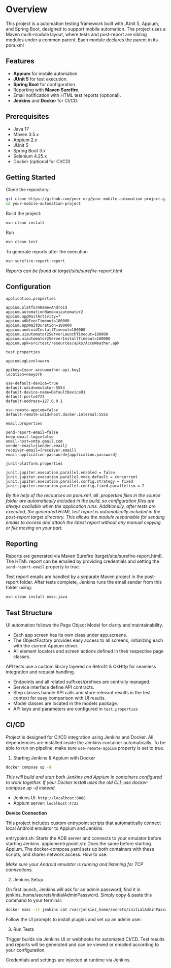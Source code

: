 # Overview

This project is a automation testing framework built with JUnit 5, Appium, and Spring Boot, designed to support mobile automation.
The project uses a Maven multi-module layout, where tests and post-report are sibling modules under a common parent.
Each module declares the parent in its pom.xml

## Features

- **Appium** for mobile automation.
- **JUnit 5** for test execution.
- **Spring Boot** for configuration.
- Reporting with **Maven Surefire**.
- Email notification with HTML test reports (optional).
- **Jenkins** and **Docker** for CI/CD.

## Prerequisites

- Java 17
- Maven 3.5.x
- Appium 2.x 
- JUnit 5
- Spring Boot 3.x
- Selenium 4.25.x
- Docker (optional for CI/CD)


## Getting Started

Clone the repository:

```bash
git clone https://github.com/your-org/your-mobile-automation-project.git
cd your-mobile-automation-project
```


Build the project:

```bash
mvn clean install
```

Run

```bash
mvn clean test
```

To generate reports after the execution

```bash
mvn surefire-report:report 
```

_Reports can be found at target/site/surefire-report.html_

## Configuration

`application.properties`

    appium.platformName=Android
    appium.automationName=uiautomator2
    appium.appWaitActivity=*
    appium.adbExecTimeout=180000
    appium.appWaitDuration=180000
    appium.androidInstallTimeout=180000
    appium.uiautomator2ServerLaunchTimeout=180000
    appium.uiautomator2ServerInstallTimeout=180000
    appium.apk=src/test/resources/apks/AccuWeather.apk


`test.properties`

    appiumLogLevel=warn

    apikey={your.accuweather.api.key}
    location=newyork

    use-default-device=true
    default-udid=emulator-5554
    default-device-name=DefaultDevice01
    default-port=4723
    default-address=127.0.0.1

    use-remote-appium=false
    default-remote-udid=host.docker.internal:5555

    
`email.properties`

    send-report-email=false
    keep-email-logs=false
    email-host=smtp.gmail.com
    sender-email={sender.email}
    receiver-email={receiver.email}
    email-application-password={application.password}

    
`junit-platform.properties`

    junit.jupiter.execution.parallel.enabled = false
    junit.jupiter.execution.parallel.mode.default = concurrent
    junit.jupiter.execution.parallel.config.strategy = fixed
    junit.jupiter.execution.parallel.config.fixed.parallelism = 2

_By the help of the recources on pom.xml, all .properties files in the source folder are automatically included in the build, so configuration files are always available when the application runs. 
Additionally, after tests are executed, the generated HTML test report is automatically included in the post-report target directory. 
This allows the module responsible for sending emails to access and attach the latest report without any manual copying or file moving on your part._

## Reporting

Reports are generated via Maven Surefire (target/site/surefire-report.html).
The HTML report can be emailed by providing credentials and setting the `send-report-email` property to true.

Test report emails are handled by a separate Maven project in the post-report folder.
After tests complete, Jenkins runs the email sender from this folder using:

```bash
mvn clean install exec:java
```

## Test Structure


UI automation follows the Page Object Model for clarity and maintainability.

* Each app screen has its own class under app.screens.
* The ObjectFactory provides easy access to all screens, initializing each with the current Appium driver.
* All element locators and screen actions defined in their respective page classes.
  

API tests use a custom library layered on Retrofit & OkHttp for seamless integration and request handling.

* Endpoints and all related suffixes/prefixes are centrally managed.
* Service interface define API contracts.
* Step classes handle API calls and store relevant results in the test context for easy comparison with UI results.
* Model classes are located in the models package.
* API keys and parameters are configured in `test.properties`


## CI/CD

Project is designed for CI/CD integration using Jenkins and Docker. All dependencies are installed inside the Jenkins container automatically.
To be able to run on pipeline, make sure `use-remote-appium` property is set to true.
  
1. Starting Jenkins & Appium with Docker

```bash
docker compose up -d
```
_This will build and start both Jenkins and Appium in containers configured to work together._
_If your Docker install uses the old CLI, use docker-compose up -d instead._

- Jenkins UI: `http://localhost:8088`
- Appium server: `localhost:4723`

**Device Connection**

This project includes custom entrypoint scripts that automatically connect local Android emulator to Appium and Jenkins.

entrypoint.sh: Starts the ADB server and connects to your emulator before starting Jenkins.
appiumentrypoint.sh: Does the same before starting Appium.
The docker-compose.yaml sets up both containers with these scripts, and shares network access.
How to use:

_Make sure your Android emulator is running and listening for TCP connections._

2. Jenkins Setup
   
On first launch, Jenkins will ask for an admin password, find it in jenkins_home/secrets/initialAdminPassword.
Simply copy & paste this command to your terminal:

```bash
docker exec -it jenkins cat /var/jenkins_home/secrets/initialAdminPassword
```

Follow the UI prompts to install plugins and set up an admin user.

3. Run Tests

Trigger builds via Jenkins UI or webhooks for automated CI/CD.
Test results and reports will be generated and can be viewed or emailed according to your configuration.

Credentials and settings are injected at runtime via Jenkins.
